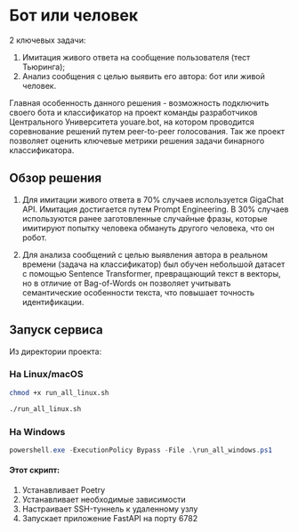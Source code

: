 # Бот или человек

2 ключевых задачи:
1. Имитация живого ответа на сообщение пользователя (тест Тьюринга);
2. Анализ сообщения с целью выявить его автора: бот или живой человек.

Главная особенность данного решения - возможность подключить своего бота и классификатор на проект команды разработчиков Центрального Университета youare.bot, на котором проводится соревнование решений путем peer-to-peer голосования. Так же проект позволяет оценить ключевые метрики решения задачи бинарного классификатора.

## Обзор решения

1. Для имитации живого ответа в 70% случаев используется GigaChat API. Имитация достигается путем Prompt Engineering. В 30% случаев используются ранее заготовленные случайные фразы, которые имитируют попытку человека обмануть другого человека, что он робот.

2. Для анализа сообщений с целью выявления автора в реальном времени (задача на классификатор) был обучен небольшой датасет с помощью Sentence Transformer, превращающий текст в векторы, но в отличие от Bag-of-Words он позволяет учитывать семантические особенности текста, что повышает точность идентификации.


## Запуск сервиса

Из директории проекта:

### На Linux/macOS

```bash
chmod +x run_all_linux.sh
```

```bash
./run_all_linux.sh
```

### На Windows

```powershell
powershell.exe -ExecutionPolicy Bypass -File .\run_all_windows.ps1
```

#### Этот скрипт:
1. Устанавливает Poetry
2. Устанавливает необходимые зависимости
3. Настраивает SSH-туннель к удаленному узлу
4. Запускает приложение FastAPI на порту 6782
